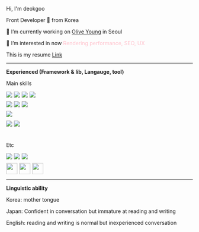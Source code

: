 <p>
Hi, I'm deokgoo

Front Developer 🚀 from Korea

🔭 I’m currently working on [Olive Young](https://tech.oliveyoung.co.kr/about/) in Seoul

🌱 I’m interested in now <span style="color: pink"> Rendering performance, SEO, UX</span>

This is my resume [Link](https://flawless-starfish-f75.notion.site/Deokgoo-Kim-59689cf57036409b997d7fd724c9a753?pvs=4)

</p>

---

<strong> Experienced (Framework & lib, Langauge, tool) </strong> <br/>

Main skills

<div style="display: flex; gap: 5px; margin-bottom: 10px;">
  <img src="https://img.shields.io/badge/React-20232A?style=flat-square&logo=react&logoColor=61DAFB"/>
  <img src="https://img.shields.io/badge/next.js-20232A?style=flat-square&logo=next.js&logoColor=fffffff"/>
  <img src="https://img.shields.io/badge/Vue.js-35495E?style=flat-square&logo=vue.js&logoColor=4FC08D"/>
  <img src="https://img.shields.io/badge/Node.js-43853D?style=flat-square&logo=node.js&logoColor=white"/>
</div>
<div style="display: flex; gap: 5px; margin-bottom: 10px;">
  <img src="https://img.shields.io/badge/HTML5-E34F26?style=flat-square&logo=html5&logoColor=white"/>
  <img src="https://img.shields.io/badge/Sass-CC6699?style=flat-square&logo=sass&logoColor=white"/>
  <img src="https://img.shields.io/badge/CSS3-1572B6?style=flat-square&logo=css3&logoColor=white"/>
</div>
<div style="display: flex; gap: 5px; margin-bottom: 10px;">
  <img src="https://img.shields.io/badge/Webpack-8DD6F9?style=flat-square&logo=Webpack&logoColor=white"/>
</div>
<div style="display: flex; gap: 5px; margin-bottom: 10px;">
  <img src="https://img.shields.io/badge/TypeScript-3178C6?style=flat-square&logo=TypeScript&logoColor=white"/>
  <img src="https://img.shields.io/badge/JavaScript-F7DF1E?style=flat-square&logo=javascript&logoColor=white"/>
</div><br/>

Etc

<div style="display: flex; gap: 5px; margin-bottom: 10px;">
  <img src="https://img.shields.io/badge/SpringBoot-6DB33F?style=flat-square&logo=SpringBoot&logoColor=white"/>
  <img src="https://img.shields.io/badge/AWS-232F3E?style=flat-square&logo=AmazonAws&logoColor=black"/>
  <img src="https://img.shields.io/badge/GraphQL-E10098?style=flat-square&logo=graphql&logoColor=black"/>
</div>
<div style="display: flex; gap: 5px; margin-bottom: 10px;">
  <img src='https://cdn.jsdelivr.net/gh/devicons/devicon/icons/circleci/circleci-plain-wordmark.svg' width="30" height="30">
  <img src='https://cdn.jsdelivr.net/gh/devicons/devicon/icons/docker/docker-plain-wordmark.svg' width="30" height="30">
  <img src='https://cdn.jsdelivr.net/gh/devicons/devicon/icons/heroku/heroku-plain-wordmark.svg' width="30" height="30">
</div>

---

<strong> Linguistic ability </strong> <br/>

 Korea: mother tongue
 
 Japan: Confident in conversation but immature at reading and writing
 
 English: reading and writing is normal but inexperienced conversation

<br/>
